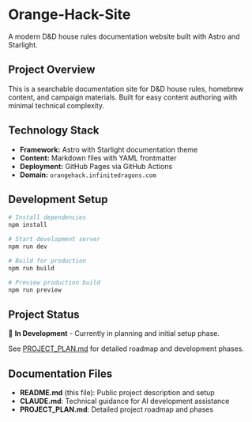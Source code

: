 # Orange-Hack-Site

A modern D&D house rules documentation website built with Astro and Starlight.

## Project Overview

This is a searchable documentation site for D&D house rules, homebrew content, and campaign materials. Built for easy content authoring with minimal technical complexity.

## Technology Stack

- **Framework:** Astro with Starlight documentation theme
- **Content:** Markdown files with YAML frontmatter
- **Deployment:** GitHub Pages via GitHub Actions
- **Domain:** `orangehack.infinitedragons.com`

## Development Setup

```bash
# Install dependencies
npm install

# Start development server
npm run dev

# Build for production
npm run build

# Preview production build
npm run preview
```

## Project Status

🚧 **In Development** - Currently in planning and initial setup phase.

See [PROJECT_PLAN.md](PROJECT_PLAN.md) for detailed roadmap and development phases.

## Documentation Files

- **README.md** (this file): Public project description and setup
- **CLAUDE.md**: Technical guidance for AI development assistance
- **PROJECT_PLAN.md**: Detailed project roadmap and phases

